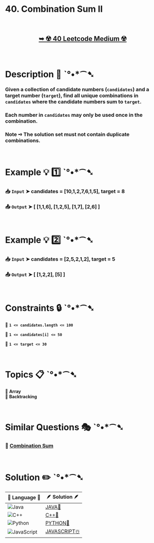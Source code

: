 # 40. Combination Sum II

</br>

<h2 align="center"> 

<a href="https://leetcode.com/problems/combination-sum-ii/description/?envType=daily-question&envId=2024-08-13"><strong>➥ ☢️ 40 Leetcode Medium ☢️ </strong></a>
</h2>

</br>

# Description 📜 ˋ°•*⁀➷

### Given a collection of candidate numbers (`candidates`) and a target number (`target`), find all unique combinations in `candidates` where the candidate numbers sum to `target`.

### Each number in `candidates` may only be used once in the combination.

### Note ➺ The solution set must not contain duplicate combinations.

</br>

# Example 💡 1️⃣ ˋ°•*⁀➷

  ### 📥 `Input`  ➤  candidates = [10,1,2,7,6,1,5], target = 8

  ### 📤 `Output`  ➤ [ [1,1,6], [1,2,5], [1,7], [2,6] ]

</br>

# Example 💡 2️⃣ ˋ°•*⁀➷

  ### 📥 `Input` ➤  candidates = [2,5,2,1,2], target = 5

  ### 📤 `Output`  ➤ [ [1,2,2], [5] ]

</br>

# Constraints 🔒 ˋ°•*⁀➷

🔹 **`1 <= candidates.length <= 100`** </br>

🔹 **`1 <= candidates[i] <= 50`** </br>

🔹 **`1 <= target <= 30`** </br>

</br>

# Topics 📋 ˋ°•*⁀➷

🔸 **Array**  </br>
🔸 **Backtracking**  </br>

</br>

# Similar Questions 🎭 ˋ°•*⁀➷

### 💎 [Combination Sum]()

</br>

# Solution ✏️ ˋ°•*⁀➷

| 📒 Language 📒  | 🪶 Solution 🪶 |
| ------------- | ------------- |
|  ![Java](https://img.shields.io/badge/java-%23ED8B00.svg?style=for-the-badge&logo=openjdk&logoColor=white)  | [JAVA🍁](https://github.com/Prakhar-002/LEETCODE/blob/main/%F0%9F%93%9C%20Daily%20Challange%20%F0%9F%92%A1/08%20August%20%F0%9F%8F%B5%EF%B8%8F%202024/13%20-%2008%20-%202024%20---%2040.%20Combination%20Sum%20II%20%E2%98%83%EF%B8%8F%20%F0%9F%8D%81%20%F0%9F%8D%B0%20%F0%9F%8E%B2/%F0%9F%8D%81JAVA-40-CombinationSum-II.java) |
|  ![C++](https://img.shields.io/badge/c++-%2300599C.svg?style=for-the-badge&logo=c%2B%2B&logoColor=white)  | [C++🎲](https://github.com/Prakhar-002/LEETCODE/blob/main/%F0%9F%93%9C%20Daily%20Challange%20%F0%9F%92%A1/08%20August%20%F0%9F%8F%B5%EF%B8%8F%202024/13%20-%2008%20-%202024%20---%2040.%20Combination%20Sum%20II%20%E2%98%83%EF%B8%8F%20%F0%9F%8D%81%20%F0%9F%8D%B0%20%F0%9F%8E%B2/%F0%9F%8E%B2CPP-40-CombinationSum-II.cpp)  |
|  ![Python](https://img.shields.io/badge/python-3670A0?style=for-the-badge&logo=python&logoColor=ffdd54)    | [PYTHON🍰](https://github.com/Prakhar-002/LEETCODE/blob/main/%F0%9F%93%9C%20Daily%20Challange%20%F0%9F%92%A1/08%20August%20%F0%9F%8F%B5%EF%B8%8F%202024/13%20-%2008%20-%202024%20---%2040.%20Combination%20Sum%20II%20%E2%98%83%EF%B8%8F%20%F0%9F%8D%81%20%F0%9F%8D%B0%20%F0%9F%8E%B2/%F0%9F%8D%B0PYTHON-40-CombinationSum-II.py) |
| ![JavaScript](https://img.shields.io/badge/javascript-%23323330.svg?style=for-the-badge&logo=javascript&logoColor=%23F7DF1E)   | [JAVASCRIPT☃️](https://github.com/Prakhar-002/LEETCODE/blob/main/%F0%9F%93%9C%20Daily%20Challange%20%F0%9F%92%A1/08%20August%20%F0%9F%8F%B5%EF%B8%8F%202024/13%20-%2008%20-%202024%20---%2040.%20Combination%20Sum%20II%20%E2%98%83%EF%B8%8F%20%F0%9F%8D%81%20%F0%9F%8D%B0%20%F0%9F%8E%B2/%E2%98%83%EF%B8%8FJAVASCRIPT-40-CombinationSum-II.js) |
